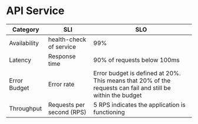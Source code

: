 # API Service

| Category     | SLI | SLO                                                                                                         |
|--------------|-----|-------------------------------------------------------------------------------------------------------------|
| Availability |  health-check of service   | 99%                                                                                                         |
| Latency      |  Response time   | 90% of requests below 100ms                                                                                 |
| Error Budget |  Error rate   | Error budget is defined at 20%. This means that 20% of the requests can fail and still be within the budget |
| Throughput   |  Requests per second (RPS)   | 5 RPS indicates the application is functioning                                                              |
